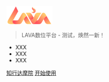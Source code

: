 <!-- _coverpage.md 封面 -->

![logo](_media/pic_system_logo.svg ':size=18%')


> LAVA数位平台 - 测试，焕然一新！

- XXX
- XXX
- XXX

[知行达摩院](https://zxdmy.com)
[开始使用](#欢迎使用)
